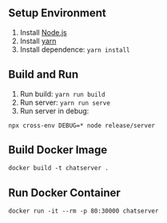 ## Setup Environment
1. Install [Node.js](https://nodejs.org/en/download/)
1. Install [yarn](https://yarnpkg.com/getting-started/install)
1. Install dependence: `yarn install`

## Build and Run
1. Run build: `yarn run build`
1. Run server: `yarn run serve`
1. Run server in debug:
```
npx cross-env DEBUG=* node release/server
```

## Build Docker Image
```
docker build -t chatserver .
```

## Run Docker Container
```
docker run -it --rm -p 80:30000 chatserver
```

